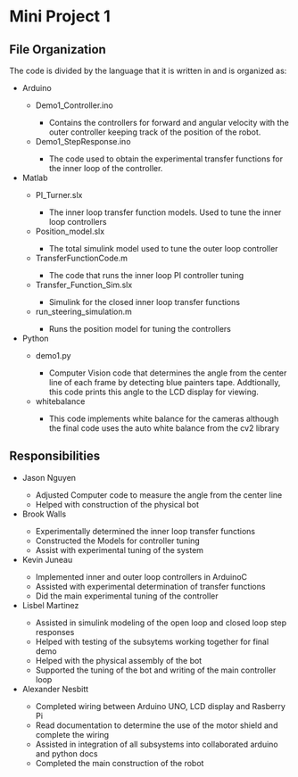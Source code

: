 
# Mini Project 1
## File Organization
The code is divided by the language that it is written in and is organized as:
<ul>
  <li>Arduino</li>
    <ul>
      <li>Demo1_Controller.ino</li>
      <ul><li>Contains the controllers for forward and angular velocity with the outer controller keeping track of the position of the robot.</li></ul>
      <li>Demo1_StepResponse.ino</li>
      <ul><li>The code used to obtain the experimental transfer functions for the inner loop of the controller.</li></ul>
    </ul>
  <li>Matlab</li>
    <ul>
        <li>PI_Turner.slx</li>
          <ul><li>The inner loop transfer function models. Used to tune the inner loop controllers</li></ul>
        <li>Position_model.slx</li>
          <ul><li>The total simulink model used to tune the outer loop controller</li></ul>
      <li>TransferFunctionCode.m</li>
          <ul><li>The code that runs the inner loop PI controller tuning</li></ul>
        <li>Transfer_Function_Sim.slx</li>
          <ul><li>Simulink for the closed inner loop transfer functions</li></ul>
        <li>run_steering_simulation.m</li>
          <ul><li>Runs the position model for tuning the controllers</li></ul>
    </ul>
  <li>Python</li>
    <ul>
      <li>demo1.py</li>
        <ul><li>Computer Vision code that determines the angle from the center line of each frame by detecting blue painters tape. Addtionally, this code prints this angle to the LCD display for viewing.</li></ul>
      <li>whitebalance</li>
        <ul><li>This code implements white balance for the cameras although the final code uses the auto white balance from the cv2 library</li></ul>
    </ul>
</ul>

## Responsibilities
<ul>
  <li>Jason Nguyen</li>
    <ul>
       <li>Adjusted Computer code to measure the angle from the center line</li>
       <li>Helped with construction of the physical bot</li>
    </ul>
  <li>Brook Walls</li>
    <ul>
        <li>Experimentally determined the inner loop transfer functions</li>
        <li>Constructed the Models for controller tuning</li>
      <li>Assist with experimental tuning of the system</li>
    </ul>
  <li>Kevin Juneau</li>
    <ul>
        <li>Implemented inner and outer loop controllers in ArduinoC</li>
        <li>Assisted with experimental determination of transfer functions</li>
      <li>Did the main experimental tuning of the controller</li>
    </ul>
  <li>Lisbel Martinez</li>
    <ul>
        <li>Assisted in simulink modeling of the open loop and closed loop step responses</li>
        <li>Helped with testing of the subsytems working together for final demo</li>
      <li>Helped with the physical assembly of the bot</li>
      <li>Supported the tuning of the bot and writing of the main controller loop</li>
    </ul>
  <li>Alexander Nesbitt</li>
    <ul>
      <li>Completed wiring between Arduino UNO, LCD display and Rasberry Pi</li>
      <li>Read documentation to determine the use of the motor shield and complete the wiring</li>
      <li>Assisted in integration of all subsystems into collaborated arduino and python docs</li>
      <li>Completed the main construction of the robot</li>
    </ul>
</ul>
